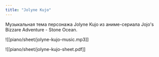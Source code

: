 ```yaml
---
title: "Jolyne Kujo"
---
```

Музыкальная тема персонажа Jolyne Kujo из аниме-сериала Jojo's Bizzare Adventure - Stone Ocean.

![[piano/sheet/jolyne-kujo-music.mp3]]

![[piano/sheet/jolyne-kujo-sheet.pdf]]